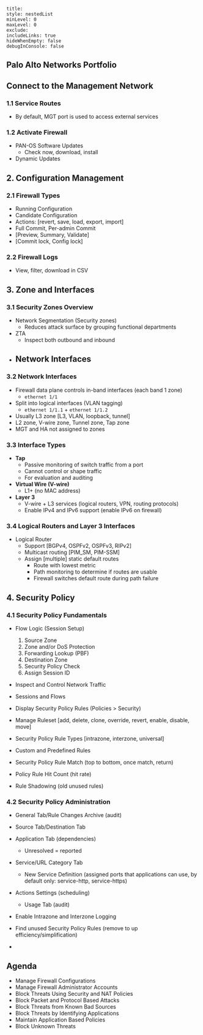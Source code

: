 ```table-of-contents
title: 
style: nestedList
minLevel: 0 
maxLevel: 0 
exclude: 
includeLinks: true 
hideWhenEmpty: false 
debugInConsole: false 
```

## Palo Alto Networks Portfolio

## Connect to the Management Network

### 1.1 Service Routes

- By default, MGT port is used to access external services

### 1.2 Activate Firewall

- PAN-OS Software Updates
	- Check now, download, install
- Dynamic Updates

## 2. Configuration Management

### 2.1 Firewall Types

- Running Configuration
- Candidate Configuration
- Actions: [revert, save, load, export, import]
- Full Commit, Per-admin Commit
- [Preview, Summary, Validate]
- [Commit lock, Config lock]

### 2.2 Firewall Logs

- View, filter, download in CSV

## 3. Zone and Interfaces

### 3.1 Security Zones Overview

- Network Segmentation (Security zones)
	- Reduces attack surface by grouping functional departments
- ZTA
	- Inspect both outbound and inbound
- Network Interfaces
	- 

### 3.2 Network Interfaces

- Firewall data plane controls in-band interfaces (each band 1 zone)
	- `ethernet 1/1`
- Split into logical interfaces (VLAN tagging)
	- `ethernet 1/1.1` + `ethernet 1/1.2`
- Usually L3 zone [L3, VLAN, loopback, tunnel]
- L2 zone, V-wire zone, Tunnel zone, Tap zone
- MGT and HA not assigned to zones

### 3.3 Interface Types

- **Tap**
	- Passive monitoring of switch traffic from a port
	- Cannot control or shape traffic
	- For evaluation and auditing
- **Virtual Wire (V-wire)**
	- L1+ (no MAC address)
- **Layer 3**
	- V-wire + L3 services (logical routers, VPN, routing protocols)
	- Enable IPv4 and IPv6 support (enable IPv6 on firewall)

### 3.4 Logical Routers and Layer 3 Interfaces

- Logical Router
	- Support [BGPv4, OSPFv2, OSPFv3, RIPv2]
	- Multicast routing [PIM_SM, PIM-SSM]
	- Assign [multiple] static default routes
		- Route with lowest metric
		- Path monitoring to determine if routes are usable
		- Firewall switches default route during path failure

## 4. Security Policy

### 4.1 Security Policy Fundamentals

- Flow Logic (Session Setup)
	1. Source Zone
	2. Zone and/or DoS Protection
	3. Forwarding Lookup (PBF)
	4. Destination Zone
	5. Security Policy Check
	6. Assign Session ID

- Inspect and Control Network Traffic
- Sessions and Flows
- Display Security Policy Rules (Policies > Security)
- Manage Ruleset [add, delete, clone, override, revert, enable, disable, move]
- Security Policy Rule Types [intrazone, interzone, universal]
- Custom and Predefined Rules
- Security Policy Rule Match (top to bottom, once match, return)
- Policy Rule Hit Count (hit rate)
- Rule Shadowing (old unused rules)

### 4.2 Security Policy Administration

- General Tab/Rule Changes Archive (audit)
- Source Tab/Destination Tab
- Application Tab (dependencies)
	- Unresolved = reported
- Service/URL Category Tab
	- New Service Definition (assigned ports that applications can use, by default only: service-http, service-https)
- Actions Settings (scheduling)
	- Usage Tab (audit)

- Enable Intrazone and Interzone Logging
- Find unused Security Policy Rules (remove to up efficiency/simplification)
- 

## Agenda

 - Manage Firewall Configurations
 - Manage Firewall Administrator Accounts
 - Block Threats Using Security and NAT Policies
 - Block Packet and Protocol Based Attacks
 - Block Threats from Known Bad Sources
 - Block Threats by Identifying Applications
 - Maintain Application Based Policies
 - Block Unknown Threats
